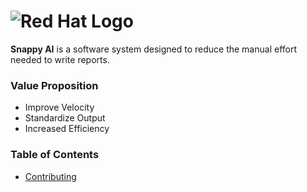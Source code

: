 # ![Red Hat Logo](https://www.redhat.com/cms/managed-files/Brand_Standars-Red_Hat-_color_on-black.svg "Snappy AI") 
<!--
https://www.redhat.com/cms/managed-files/Brand_Standars-Red_Hat-_color_on-black.svg
**Here are some ideas to get you started:**

🙋‍♀️ A short introduction - what is your organization all about?
🌈 Contribution guidelines - how can the community get involved?
👩‍💻 Useful resources - where can the community find your docs? Is there anything else the community should know?
🍿 Fun facts - what does your team eat for breakfast?
🧙 Remember, you can do mighty things with the power of [Markdown](https://docs.github.com/github/writing-on-github/getting-started-with-writing-and-formatting-on-github/basic-writing-and-formatting-syntax)

-->

**Snappy AI** is a software system designed to reduce the manual effort needed to write reports.

### Value Proposition
* Improve Velocity
* Standardize Output
* Increased Efficiency

### Table of Contents

- [Contributing](./contributing.md)


